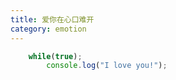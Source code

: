 ```yaml
---
title: 爱你在心口难开
category: emotion
---
```

```javascript
	while(true);
		console.log("I love you!");
```

